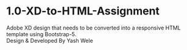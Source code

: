 # 1.0-XD-to-HTML-Assignment
Adobe XD design that needs to be converted into a responsive HTML template using Bootstrap-5.
<br>
Design & Developed By Yash Wele
